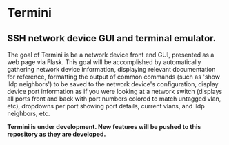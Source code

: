 # Termini
## SSH network device GUI and terminal emulator.

The goal of Termini is be a network device front end GUI, presented as a web page via Flask.
This goal will be accomplished by automatically gathering network device information, displaying relevant documentation for reference, formatting the output of common commands (such as 'show lldp neighbors') to be saved to the network device's configuration, display device port information as if you were looking at a network switch (displays all ports front and back with port numbers colored to match untagged vlan, etc), dropdowns per port showing port details, current vlans, and lldp neighbors, etc.

**Termini is under development. New features will be pushed to this repository as they are developed.** 

